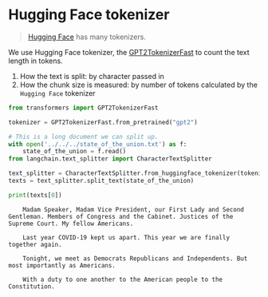 # Hugging Face tokenizer

>[Hugging Face](https://huggingface.co/docs/tokenizers/index) has many tokenizers.

We use Hugging Face tokenizer, the [GPT2TokenizerFast](https://huggingface.co/Ransaka/gpt2-tokenizer-fast) to count the text length in tokens.

1. How the text is split: by character passed in
2. How the chunk size is measured: by number of tokens calculated by the `Hugging Face` tokenizer


<!-- WARNING: THIS FILE WAS AUTOGENERATED! DO NOT EDIT! Instead, edit the notebook w/the location & name as this file. -->


```python
from transformers import GPT2TokenizerFast

tokenizer = GPT2TokenizerFast.from_pretrained("gpt2")
```


```python
# This is a long document we can split up.
with open('../../../state_of_the_union.txt') as f:
    state_of_the_union = f.read()
from langchain.text_splitter import CharacterTextSplitter
```


```python
text_splitter = CharacterTextSplitter.from_huggingface_tokenizer(tokenizer, chunk_size=100, chunk_overlap=0)
texts = text_splitter.split_text(state_of_the_union)
```


```python
print(texts[0])
```

<CodeOutputBlock lang="python">

```
    Madam Speaker, Madam Vice President, our First Lady and Second Gentleman. Members of Congress and the Cabinet. Justices of the Supreme Court. My fellow Americans.  
    
    Last year COVID-19 kept us apart. This year we are finally together again. 
    
    Tonight, we meet as Democrats Republicans and Independents. But most importantly as Americans. 
    
    With a duty to one another to the American people to the Constitution.
```

</CodeOutputBlock>
